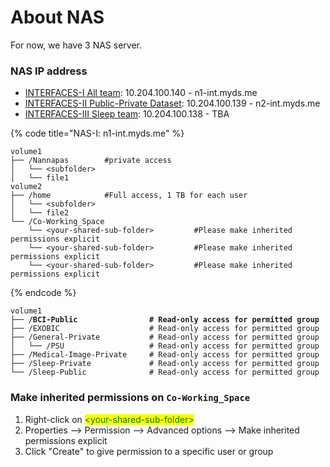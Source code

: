 # About NAS

For now, we have 3 NAS server.

### NAS IP address

* [INTERFACES-I All team](https://n1-int.myds.me): 10.204.100.140 - n1-int.myds.me
* [INTERFACES-II Public-Private Dataset](https://n2-int.myds.me): 10.204.100.139 - n2-int.myds.me
* [INTERFACES-III Sleep team](https://n3-int.myds.me): 10.204.100.138 - TBA

{% code title="NAS-I: n1-int.myds.me" %}
```markup
volume1
├── /Nannapas        #private access
│   └── <subfolder>
│   └── file1
volume2
├── /home            #Full access, 1 TB for each user
│   └── <subfolder>
│   └── file2
└── /Co-Working_Space
    └── <your-shared-sub-folder>         #Please make inherited permissions explicit
    └── <your-shared-sub-folder>         #Please make inherited permissions explicit
    └── <your-shared-sub-folder>         #Please make inherited permissions explicit
```
{% endcode %}

<pre class="language-markup" data-title="NAS-II: n2-int.myds.me"><code class="lang-markup">volume1
<strong>├── /BCI-Public                # Read-only access for permitted group
</strong>├── /EXOBIC                    # Read-only access for permitted group
├── /General-Private           # Read-only access for permitted group
│   └── /PSU                   # Read-only access for permitted group
├── /Medical-Image-Private     # Read-only access for permitted group   
├── /Sleep-Private             # Read-only access for permitted group
└── /Sleep-Public              # Read-only access for permitted group</code></pre>

### Make inherited permissions on `Co-Working_Space`

1. Right-click on <mark style="color:green;">\<your-shared-sub-folder></mark>
2. Properties --> Permission --> Advanced options --> Make inherited permissions explicit
3. Click "Create" to give permission to a specific user or group
